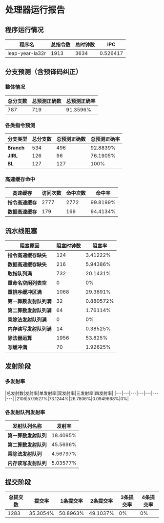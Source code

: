 # 处理器运行报告
## 程序运行情况
|程序名|总指令数|总时钟数|IPC|
|---|---|---|---|
|leap-year-la32r|1913|3634|0.526417|

## 分支预测（含预译码纠正）
### 整体情况
|总分支数|总预测正确数|总预测正确率|
|---|---|---|
|787|719|91.3596%|

### 各类指令预测
|分支类型|总分支数|总预测正确数|总预测正确率|
|---|---|---|---|
|**Branch**| 534 | 496 | 92.8839%|
|**JIRL**| 126 | 96 | 76.1905%|
|**BL**| 127 | 127 | 100%|

### 高速缓存命中
|高速缓存|访问次数|命中次数|命中率|
|---|---|---|---|
|**指令高速缓存**| 2777 | 2772 | 99.8199%|
|**数据高速缓存**| 179 | 169 | 94.4134%|
## 流水线阻塞
|阻塞原因|阻塞时钟数|阻塞率|
|---|---|---|
|**指令高速缓存缺失**| 124 | 3.41222%|
|**数据高速缓存缺失**| 216 | 5.94386%|
|**取指队列满**| 732 | 20.1431%|
|**重命名空闲列表空**|0 | 0%|
|**重排序缓冲区满**|1068 | 29.3891%|
|**第一算数发射队列满**|32 | 0.880572%|
|**第二算数发射队列满**|64 | 1.76114%|
|**乘除法发射队列满**|0 | 0%|
|**内存读写发射队列满**|14 | 0.38525%|
|**除法器运算**|1956 | 53.825%|
|**写缓冲满**|70 | 1.92625%|

## 发射阶段
### 多发射率
|总发射数|发射率|单发射率|双发射率|三发射率|四发射率|
|---|---|---|---|---|---|---|
|2106|57.9527%|73.1244%|26.7806%|0.0949668%|0%|

### 各发射队列发射率
|发射队列名称|发射率|
|---|---|
|**第一算数发射队列**|18.4095%|
|**第二算数发射队列**|45.5696%|
|**乘除法发射队列**|4.56797%|
|**内存读写发射队列**|5.03577%|

## 提交阶段
|总提交数|提交率|1条提交率|2条提交率|3条提交率|4条提交率|
|---|---|---|---|---|---|
|1283|35.3054%|50.8963%|49.1037%|0%|0%|
